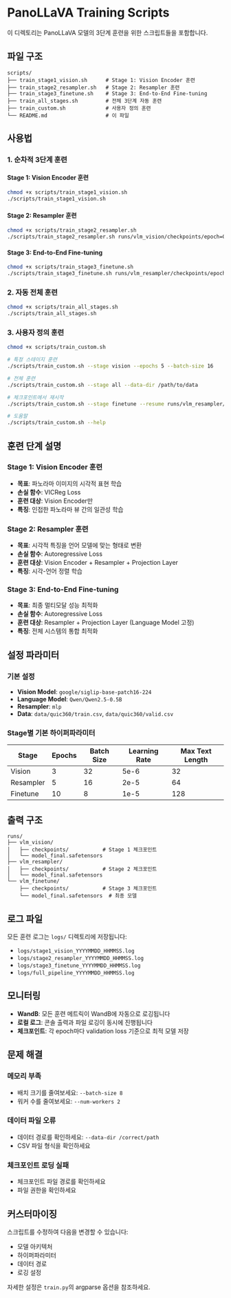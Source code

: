 # PanoLLaVA Training Scripts

이 디렉토리는 PanoLLaVA 모델의 3단계 훈련을 위한 스크립트들을 포함합니다.

## 파일 구조

```
scripts/
├── train_stage1_vision.sh      # Stage 1: Vision Encoder 훈련
├── train_stage2_resampler.sh   # Stage 2: Resampler 훈련  
├── train_stage3_finetune.sh    # Stage 3: End-to-End Fine-tuning
├── train_all_stages.sh         # 전체 3단계 자동 훈련
├── train_custom.sh             # 사용자 정의 훈련
└── README.md                   # 이 파일
```

## 사용법

### 1. 순차적 3단계 훈련

#### Stage 1: Vision Encoder 훈련
```bash
chmod +x scripts/train_stage1_vision.sh
./scripts/train_stage1_vision.sh
```

#### Stage 2: Resampler 훈련
```bash
chmod +x scripts/train_stage2_resampler.sh
./scripts/train_stage2_resampler.sh runs/vlm_vision/checkpoints/epoch=02-val_loss=0.123.ckpt
```

#### Stage 3: End-to-End Fine-tuning
```bash
chmod +x scripts/train_stage3_finetune.sh
./scripts/train_stage3_finetune.sh runs/vlm_resampler/checkpoints/epoch=04-val_loss=0.089.ckpt
```

### 2. 자동 전체 훈련

```bash
chmod +x scripts/train_all_stages.sh
./scripts/train_all_stages.sh
```

### 3. 사용자 정의 훈련

```bash
chmod +x scripts/train_custom.sh

# 특정 스테이지 훈련
./scripts/train_custom.sh --stage vision --epochs 5 --batch-size 16

# 전체 훈련
./scripts/train_custom.sh --stage all --data-dir /path/to/data

# 체크포인트에서 재시작
./scripts/train_custom.sh --stage finetune --resume runs/vlm_resampler/checkpoints/best.ckpt

# 도움말
./scripts/train_custom.sh --help
```

## 훈련 단계 설명

### Stage 1: Vision Encoder 훈련
- **목표**: 파노라마 이미지의 시각적 표현 학습
- **손실 함수**: VICReg Loss
- **훈련 대상**: Vision Encoder만
- **특징**: 인접한 파노라마 뷰 간의 일관성 학습

### Stage 2: Resampler 훈련  
- **목표**: 시각적 특징을 언어 모델에 맞는 형태로 변환
- **손실 함수**: Autoregressive Loss
- **훈련 대상**: Vision Encoder + Resampler + Projection Layer
- **특징**: 시각-언어 정렬 학습

### Stage 3: End-to-End Fine-tuning
- **목표**: 최종 멀티모달 성능 최적화
- **손실 함수**: Autoregressive Loss
- **훈련 대상**: Resampler + Projection Layer (Language Model 고정)
- **특징**: 전체 시스템의 통합 최적화

## 설정 파라미터

### 기본 설정
- **Vision Model**: `google/siglip-base-patch16-224`
- **Language Model**: `Qwen/Qwen2.5-0.5B`
- **Resampler**: `mlp`
- **Data**: `data/quic360/train.csv`, `data/quic360/valid.csv`

### Stage별 기본 하이퍼파라미터

| Stage | Epochs | Batch Size | Learning Rate | Max Text Length |
|-------|--------|------------|---------------|-----------------|
| Vision | 3 | 32 | 5e-6 | 32 |
| Resampler | 5 | 16 | 2e-5 | 64 |
| Finetune | 10 | 8 | 1e-5 | 128 |

## 출력 구조

```
runs/
├── vlm_vision/
│   ├── checkpoints/           # Stage 1 체크포인트
│   └── model_final.safetensors
├── vlm_resampler/
│   ├── checkpoints/           # Stage 2 체크포인트
│   └── model_final.safetensors
└── vlm_finetune/
    ├── checkpoints/           # Stage 3 체크포인트
    └── model_final.safetensors  # 최종 모델
```

## 로그 파일

모든 훈련 로그는 `logs/` 디렉토리에 저장됩니다:
- `logs/stage1_vision_YYYYMMDD_HHMMSS.log`
- `logs/stage2_resampler_YYYYMMDD_HHMMSS.log`
- `logs/stage3_finetune_YYYYMMDD_HHMMSS.log`
- `logs/full_pipeline_YYYYMMDD_HHMMSS.log`

## 모니터링

- **WandB**: 모든 훈련 메트릭이 WandB에 자동으로 로깅됩니다
- **로컬 로그**: 콘솔 출력과 파일 로깅이 동시에 진행됩니다
- **체크포인트**: 각 epoch마다 validation loss 기준으로 최적 모델 저장

## 문제 해결

### 메모리 부족
- 배치 크기를 줄여보세요: `--batch-size 8`
- 워커 수를 줄여보세요: `--num-workers 2`

### 데이터 파일 오류
- 데이터 경로를 확인하세요: `--data-dir /correct/path`
- CSV 파일 형식을 확인하세요

### 체크포인트 로딩 실패
- 체크포인트 파일 경로를 확인하세요
- 파일 권한을 확인하세요

## 커스터마이징

스크립트를 수정하여 다음을 변경할 수 있습니다:
- 모델 아키텍처
- 하이퍼파라미터
- 데이터 경로
- 로깅 설정

자세한 설정은 `train.py`의 argparse 옵션을 참조하세요.